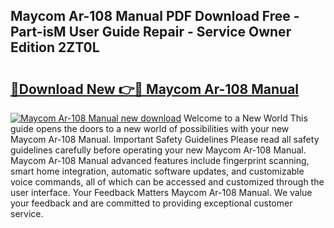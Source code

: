 ## Maycom Ar-108 Manual PDF Download Free - Part-isM User Guide Repair - Service Owner Edition 2ZT0L

# <h2><a href="http://cf15610.oget.top/?id=Maycom+Ar-108+Manual">🔗Download New 👉🔴 Maycom Ar-108 Manual</a></h2>

[![Maycom Ar-108 Manual new download](https://i.imgur.com/5g1atiW.png)](http://cf15610.oget.top/?id=Maycom+Ar-108+Manual)
Welcome to a New World This guide opens the doors to a new world of possibilities with your new Maycom Ar-108 Manual. Important Safety Guidelines Please read all safety guidelines carefully before operating your new Maycom Ar-108 Manual. Maycom Ar-108 Manual advanced features include fingerprint scanning, smart home integration, automatic software updates, and customizable voice commands, all of which can be accessed and customized through the user interface. Your Feedback Matters Maycom Ar-108 Manual. We value your feedback and are committed to providing exceptional customer service.
